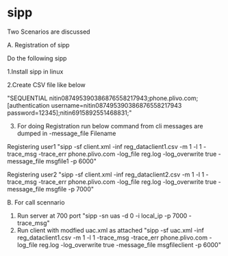 # sipp
Two Scenarios are discussed

A. Registration of sipp

Do the following sipp

1.Install sipp in linux 

2.Create CSV file like below

"SEQUENTIAL
nitin087495390386876558217943;phone.plivo.com;[authentication username=nitin087495390386876558217943 password=12345];nitin6915892551468831;"

3. For doing Registration run below command from cli messages are dumped in  -message_file Filename

Registering user1
"sipp -sf client.xml -inf reg_dataclient1.csv -m 1 -l 1 -trace_msg  -trace_err phone.plivo.com -log_file reg.log -log_overwrite true -message_file msgfile1 -p 6000"

Registering user2
"sipp -sf client.xml -inf reg_dataclient2.csv -m 1 -l 1 -trace_msg  -trace_err phone.plivo.com -log_file reg.log -log_overwrite true -message_file msgfile -p 7000" 

B. For call scennario 
1. Run server at 700 port 
"sipp -sn uas -d 0 -i local_ip -p 7000 -trace_msg"
2. Run client with modfied uac.xml as attached 
"sipp -sf uac.xml -inf reg_dataclient1.csv -m 1 -l 1 -trace_msg -trace_err phone.plivo.com -log_file reg.log -log_overwrite true -message_file msgfileclient  -p 6000"
